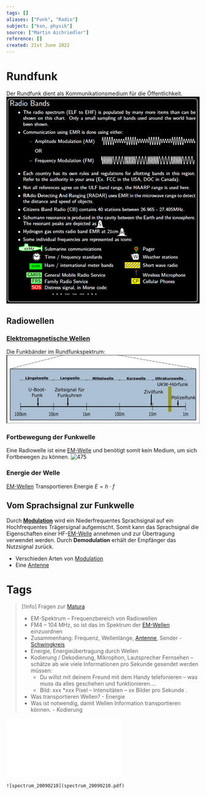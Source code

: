 ```yaml
---
tags: []
aliases: ["Funk", "Radio"]
subject: ["ksn, physik"]
source: ["Martin Aichriedler"]
reference: []
created: 21st June 2022
---
```


# Rundfunk
Der Rundfunk dient als Kommunikationsmedium für die Öffentlichkeit.
![500](assets/RadioBands.png)

## Radiowellen
### [Elektromagnetische Wellen](physik/Elektromagnetische%20Wellen.md)
Die Funkbänder im Rundfunkspektrum:
![EM-Spektrum_Funk](physik/assets/EM-Spektrum_Funk.png)

### Fortbewegung der Funkwelle
Eine Radiowelle ist eine [EM-Welle](physik/Elektromagnetische%20Wellen.md) und benötigt somit kein Medium, um sich Fortbewegen zu können. 
![475](Raum-Bodenwelle.png)
### Energie der Welle
[EM-Wellen](physik/Elektromagnetische%20Wellen.md) Transportieren Energie
$E=h\cdot f$ 

## Vom Sprachsignal zur Funkwelle
Durch **[Modulation](hf-technik/ksn%20(4)/Modulation.md)** wird ein Niederfrequentes Sprachsignal auf ein Hochfrequentes Trägersignal aufgemischt.
Somit kann das Sprachsignal die Eigenschaften einer HF-[EM-Welle](physik/Elektromagnetische%20Wellen.md) annehmen und zur Übertragung verwendet werden. 
Durch **Demodulation** erhält der Empfänger das Nutzsignal zurück.

- Verschieden Arten von [Modulation](hf-technik/ksn%20(4)/Modulation.md)
- Eine [Antenne](hf-technik/ksn%20(5)/Antenne.md) 


# Tags
>[!info] Fragen zur [Matura](physik/{MOT}%20Matura.md)
> - EM-Spektrum – Frequenzbereich von Radiowellen
>- FM4 – 104 MHz, so ist das im Spektrum der [EM-Wellen](physik/Elektromagnetische%20Wellen.md) einzuordnen
> - Zusammenhang: Frequenz, Wellenlänge, [Antenne](hf-technik/ksn%20(5)/Antenne.md), Sender - [Schwingkreis](Schwingkreise%5C)
> - Energie, Energieübertragung durch Wellen
> - Kodierung / Dekodierung, Mikrophon, Lautsprecher Fernsehen – schätze ab wie viele Informationen pro Sekunde gesendet werden müssen:
>	- Du willst mit deinem Freund mit dem Handy telefonieren – was muss da alles geschehen und funktionieren….
>	- Bild: xxx *xxx Pixel – Intensitäten – xx Bilder pro Sekunde .
> - Was transportieren Wellen? - Energie
> - Was ist notwendig, damit Wellen Information transportieren können. - Kodierung

![Rundfunk](physik/assets/Rundfunk.pdf)
```
![spectrum_20090210](spectrum_20090210.pdf)